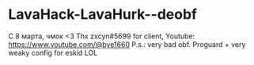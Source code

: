 # LavaHack-LavaHurk--deobf
С 8 марта, чмок &lt;3
Thx zxcyn#5699 for client, Youtube: https://www.youtube.com/@bye1660
P.s.: very bad obf. Proguard + very weaky config for eskid LOL
